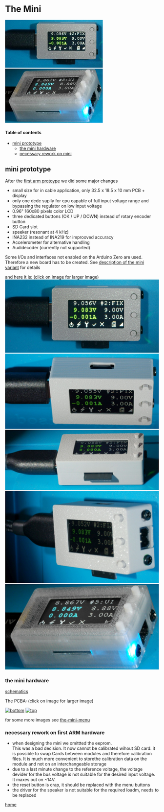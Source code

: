 # The Mini

![the mini](../img/mini_case_grey_thumb.jpg)
![the mini](../img/mini_case_clear_thumb.jpg)

#### Table of contents
- [mini prototype](#mini-prototype)
  - [the mini hardware](#the-mini-ARM-hardware)
  - [necessary rework on mini](#necessary-rework-on-mini)

## mini prototype
After the [first arm protoype](./arm01.md) we did some major changes

- small size for in cable application, only 32.5 x 18.5 x 10 mm PCB + display
- only one dcdc suplly for cpu capable of full input voltage range and bypassing 
  the regulator on low input voltage
- 0.96" 160x80 pixels color LCD
- three dedicated buttons (OK / UP / DOWN) instead of rotary encoder button
- SD Card slot
- speeker (resonant at 4 kHz)
- INA232 instead of INA219 for improoved accuracy
- Accelerometer for alternative handling
- Audidecoder (currently not supported)

Some I/Os and interfaces not enabled on the Arduino Zero are used. Therefore a 
new board has to be created. See [description of the mini variant](./sw.md#description-of-the-mini-variant)
for details

and here it is: (click on image for larger image)  
[![top](../img/mini_case_grey.jpg)](../img/mini_case_grey_large.jpg)  
[![micro usb](../img/mini_case_grey_micro_usb.jpg)](../img/mini_case_grey_micro_usb_large.jpg)  
[![micro sd](../img/mini_case_grey_micro_sd.jpg)](../img/mini_case_grey_micro_sd_large.jpg)  
[![ptsm](../img/mini_case_grey_ptsm.jpg)](../img/mini_case_grey_ptsm_large.jpg)  
[![clear](../img/mini_case_clear.jpg)](../img/mini_case_clear_large.jpg)
 
### the mini hardware

[schematics](../SAM/hardware/mini/14021_default_pdmicroMini_Sch.pdf)

The PCBA:  (click on image for larger image)

[![bottom](../img/mini_bot.png)](../img/mini_bot_large.png)
[![top](../img/mini_top.png)](../img/mini_top_large.png)  

for some more images see [the-mini-menu](./mini-menu.md)  

### necessary rework on first ARM hardware
- when designing the mini we omittted the eeprom.   
  This was a bad decision. It now cannot be calibrated wihout SD card. it is 
  possible to swap Cards between modules and therefore calibration files. It is much
  more convenient to storethe calibration data on the module and not on an interchangeable 
  storage
- due to a last minute change to the reference voltage, the voltage devider for the bus 
  voltage is not suitable for the desired input voltage. It maxes out on ~14V. 
- the reset button is crap, it should be replaced with the menu buttons
- the driver for the speaker is not suitable for the required loadm, needs to be replaced


[home](../README.md)
